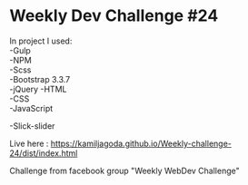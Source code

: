 # Weekly Dev Challenge #24

In project I used:    
-Gulp     
-NPM       
-Scss        
-Bootstrap 3.3.7        
-jQuery
-HTML     
-CSS       
-JavaScript

-Slick-slider      

Live here : https://kamiljagoda.github.io/Weekly-challenge-24/dist/index.html

Challenge from facebook group "Weekly WebDev Challenge"

